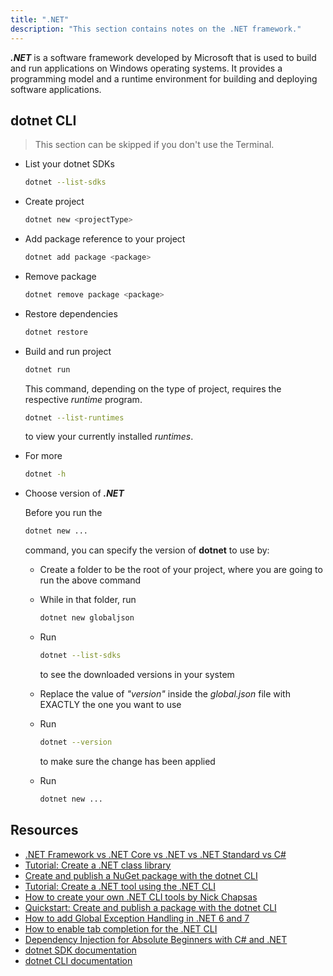 ```yaml
---
title: ".NET"
description: "This section contains notes on the .NET framework."
---
```


***.NET*** is a software framework developed by Microsoft that is used to build and run applications on Windows operating systems.
It provides a programming model and a runtime environment for building and deploying software applications.

## dotnet CLI

> This section can be skipped if you don't use the Terminal.

- List your dotnet SDKs

  ```bash
  dotnet --list-sdks
  ```

- Create project

  ```bash
  dotnet new <projectType>
  ```

- Add package reference to your project

  ```bash
  dotnet add package <package>
  ```

- Remove package

  ```bash
  dotnet remove package <package>
  ```

- Restore dependencies

  ```bash
  dotnet restore
  ```

- Build and run project

  ```bash
  dotnet run
  ```

  This command, depending on the type of project, requires the respective *runtime* program.

  ```bash
  dotnet --list-runtimes
  ```

  to view your currently installed *runtimes*.
- For more

  ```bash
  dotnet -h
  ```

- Choose version of ***.NET***

  Before you run the

  ```bash
  dotnet new ...
  ```

  command, you can specify the version of **dotnet** to use by:
  - Create a folder to be the root of your project, where you are going to run the above command
  - While in that folder, run

    ```bash
    dotnet new globaljson
    ```

  - Run

    ```bash
    dotnet --list-sdks
    ```

    to see the downloaded versions in your system
  - Replace the value of *"version"* inside the *global.json* file with EXACTLY the one you want to use
  - Run

    ```bash
    dotnet --version
    ```

    to make sure the change has been applied
  - Run

    ```bash
    dotnet new ...
    ```

## Resources

- [.NET Framework vs .NET Core vs .NET vs .NET Standard vs C#](https://youtu.be/4olO9UjRiww)
- [Tutorial: Create a .NET class library](https://learn.microsoft.com/en-us/dotnet/core/tutorials/library-with-visual-studio-code)
- [Create and publish a NuGet package with the dotnet CLI](https://github.com/NuGet/docs.microsoft.com-nuget/blob/main/docs/quickstart/create-and-publish-a-package-using-the-dotnet-cli.md)
- [Tutorial: Create a .NET tool using the .NET CLI](https://learn.microsoft.com/en-us/dotnet/core/tools/global-tools-how-to-create)
- [How to create your own .NET CLI tools by Nick Chapsas](https://youtu.be/JNDgcBDZPkU)
- [Quickstart: Create and publish a package with the dotnet CLI](https://learn.microsoft.com/en-us/nuget/quickstart/create-and-publish-a-package-using-the-dotnet-cli)
- [How to add Global Exception Handling in .NET 6 and 7](https://blog.christian-schou.dk/how-to-do-global-exception-handling-in-net-6-and-7/)
- [How to enable tab completion for the .NET CLI](https://learn.microsoft.com/en-us/dotnet/core/tools/enable-tab-autocomplete)
- [Dependency Injection for Absolute Beginners with C# and .NET](https://youtu.be/tTJetZj3vg0)
- [dotnet SDK documentation](https://docs.microsoft.com/en-us/dotnet/core/sdk)
- [dotnet CLI documentation](https://docs.microsoft.com/en-us/dotnet/core/tools/)
